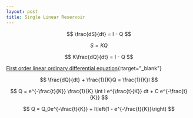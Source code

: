 ```yaml
---
layout: post
title: Single Linear Reservoir
---
```


<script type="text/javascript" src="https://cdn.plot.ly/plotly-2.6.3.min.js"></script>

<style>
  .container {
    display: grid;
    grid-gap: 20px;
  }
  .slr-horizontal-slider {
    width: 600px;
    grid-column: 2;
    grid-row: 2;
  }
  .initial-flow-slider {
    height: 465px;
    grid-column: 1;
    grid-row: 1;
    align-self: center;
  }
  .inflow-slider {
    height: 465px;
    grid-column: 3;
    grid-row: 1;
    align-self: center;
  }
  .plot-area {
    height: 500px;
    width: 600px;
    grid-column: 2;
    grid-row: 1;
  }
</style>


$$ \frac{dS}{dt} = I - Q $$

$$ S = KQ $$

$$ K\frac{dQ}{dt} = I - Q $$

[First order linear ordinary differential equation](https://en.wikipedia.org/wiki/Integrating_factor#Solving_first_order_linear_ordinary_differential_equations){:target="_blank"}

$$ \frac{dQ}{dt} + \frac{1}{K}Q = \frac{1}{K}I $$

$$ Q = e^{-\frac{t}{K}} \frac{1}{K} \int I e^{\frac{t}{K}} dt + C e^{-\frac{t}{K}} $$

$$ Q = Q_0e^{-\frac{t}{K}} + I\left(1 - e^{-\frac{t}{K}}\right) $$

<div class="container">
  <div id="q0Slider" class="initial-flow-slider"></div>
  <div id="tester" class="plot-area"></div>
  <div id="inflowSlider" class="inflow-slider"></div>
  <div id="kSlider" class="slr-horizontal-slider"></div>
</div>

<script type="text/javascript">
  "use strict";

  let nSliderValues = 100;
  let midSliderValue = 50;

  // storage coefficient limits
  let minK = 5;
  let maxK = 100;
  let kStep = (maxK - minK) / nSliderValues;

  // initial flow limits
  let minQ0 = 0;
  let maxQ0 = 100;
  let q0Step = (maxQ0 - minQ0) / nSliderValues;

  // inflow limits
  let minInflow = 0;
  let maxInflow = maxQ0;
  let inflowStep = (maxInflow - minInflow) / nSliderValues;

  let kValues = [];
  let q0Values = [];
  let inflowValues = [];
  for (let i = 0; i <= nSliderValues; i++) {
      kValues.push(minK + i * kStep);
      q0Values.push(minQ0 + i * q0Step);
      inflowValues.push(minInflow + i * inflowStep);
  }
  let K = kValues[midSliderValue];
  let initialFlow = q0Values[midSliderValue];
  let inflow = inflowValues[0];

  let nTimes = 1000;
  let maxTime = 480;
  let timeStep = maxTime / (nTimes + 1);

  let flow = [];
  let time = [];

  for (let i = 0; i < nTimes; i++) {
      time.push(timeStep * i);
      flow.push(0);
  }

  calcFlow();

  let TESTER = document.getElementById('tester');
  let data = [
    {x: time, y: flow, name: 'Outflow'}
  ];
  let layout = {width: 600, height: 500,
    margin: {b: 20, l: 50, r: 10, t: 10},
    legend: { x: 1,
      xanchor: 'right',
      y: 1,
      bgcolor: '#FFFFFF',
      bordercolor: '#000000',
      borderwidth: 1},
    dragmode: false,
    xaxis: {range: [0, maxTime], title: '$t$'},
    yaxis: {range: [0, 1.01*maxQ0], title: '$Q$'}};
  Plotly.newPlot(TESTER, data, layout);

  function calcFlow() {
      for (let i = 0; i < nTimes; i++) {
          flow[i] = initialFlow * Math.exp(-time[i]/K) + inflow * (1 - Math.exp(-time[i]/K));
      }
  }

  function updatePlot() {
    calcFlow();
    Plotly.redraw(TESTER);
  }

  let kHandle = $( "#kHandle" );
  $( "#kSlider" ).slider({
    min: 0,
    max: nSliderValues,
    value: midSliderValue,
    create: function() {
      kHandle.text(K.toPrecision(3));
    },
    slide: function(event, ui) {
      K = kValues[ui.value];
      kHandle.text(K.toPrecision(3));
      updatePlot();
    }
  });
  let q0Handle = $( "#q0Handle" );
  $( "#q0Slider" ).slider({
    orientation: "vertical",
    min: 0,
    max: nSliderValues,
    value: midSliderValue,
    create: function() {
      q0Handle.text(initialFlow.toPrecision(3));
    },
    slide: function(event, ui) {
      initialFlow = q0Values[ui.value];
      q0Handle.text(initialFlow.toPrecision(3));
      updatePlot();
    }
  });
  let inflowHandle = $( "#inflowHandle" );
  $( "#inflowSlider" ).slider({
    orientation: "vertical",
    min: 0,
    max: nSliderValues,
    value: 0,
    create: function() {
      inflowHandle.text(inflow.toPrecision(3));
    },
    slide: function(event, ui) {
      inflow = inflowValues[ui.value];
      inflowHandle.text(inflow.toPrecision(3));
      updatePlot();
    }
  });
</script>
